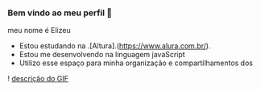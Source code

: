 ### Bem vindo ao meu perfil 💙

meu nome é Elizeu

- Estou estudando na .[Altura].(https://www.alura.com.br/).
- Estou me desenvolvendo na linguagem javaScript
- Utilizo esse espaço para minha organização e compartilhamentos dos

! [descrição do GIF](https://media4.giphy.com/media/Lmy23L3RkJ0sEWokRN/giphy.webp?cid=790b7611rj1nj7xzvsvbelqk8dp2761s60e2d1gtoo05e005&ep=v1_gifs_search&rid=giphy.webp&ct=g)
